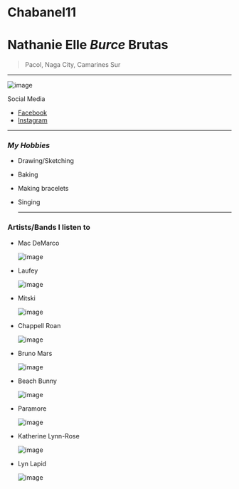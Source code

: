 # Chabanel11
# Nathanie Elle *Burce* Brutas
> Pacol, Naga City, Camarines Sur


---
![image](https://upload.wikimedia.org/wikipedia/en/e/e2/Ateneo_de_Naga_University_logo.png)

Social Media
- [Facebook](https://www.facebook.com/profile.php?id=100080438709459)
- [Instagram](https://www.instagram.com/alwaysnathanie_/)

---
### *My Hobbies*
- Drawing/Sketching
- Baking
- Making bracelets
- Singing


  ---
### Artists/Bands I listen to
- Mac DeMarco

   ![image](https://i.ytimg.com/vi/_R3B2Xr8kwQ/maxresdefault.jpg)

- Laufey

   ![image](https://encrypted-tbn0.gstatic.com/images?q=tbn:ANd9GcQSODimY9QkARSHfMVxxEOiXyzkQdnkzSW1lA&s)

- Mitski

   ![image](https://yt3.googleusercontent.com/w23P-nr7I2D7Qjb8UhGEQIl-TWJpxjXmuHuqOam8WjSHsFWn0TUe3CtUr3d-At4C0Eog5gUrIg=s900-c-k-c0x00ffffff-no-rj)

- Chappell Roan

   ![image](https://encrypted-tbn0.gstatic.com/images?q=tbn:ANd9GcTeIpQ0hDVGjKr7CK9ogn6f2yyha8qHR_cHew&s)

- Bruno Mars

  ![image](https://pbs.twimg.com/profile_images/1824627718979301376/2e-gwKpH_400x400.jpg)

- Beach Bunny

  ![image](https://encrypted-tbn0.gstatic.com/images?q=tbn:ANd9GcSI0XuY_OTGsMxUyTxlNDVQgzz_wVyew7eumQ&s)

- Paramore

  ![image](https://www.nme.com/wp-content/uploads/2023/02/NME-PARAMORE-HERO-2023@2560x1625.jpg)

- Katherine Lynn-Rose

  ![image](https://encrypted-tbn0.gstatic.com/images?q=tbn:ANd9GcQFQxuGYDp2SSgGPXq-1IMTCPk3sVq0tb5CbA&s)

- Lyn Lapid

  ![image](https://www.lynlapidmusic.com/files/2023/06/artwork-440x440-1-compressed.jpg)
